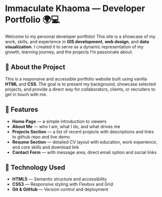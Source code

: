 # Immaculate Khaoma — Developer Portfolio 🌍💻

Welcome to my personal developer portfolio! This site is a showcase of my work, skills, and experience in **GIS development**, **web design**, and **data visualization**.
I created it to serve as a dynamic representation of my growth, learning journey, and the projects I’m passionate about.

## 🚀 About the Project

This is a responsive and accessible portfolio website built using  vanilla **HTML** and **CSS**.
The goal is to present my background, showcase selected projects, and provide a direct way for collaborators, clients, or recruiters to get in touch with me.

## 🧩 Features

- **Home Page** — a simple introduction to viewers
- **About Me** — who I am, what I do, and what drives me
- **Projects Section** — a list of recent projects with descriptions and links to github repo and live demo
- **Resume Section** — detailed CV layout with education, work experience, and core skills and download link
- **Contact Form** — with message area, direct email option and social links

## 📌 Technology Used

- **HTML5** — Semantic structure and accessibility
- **CSS3** — Responsive styling with Flexbox and Grid
- **Git & GitHub** — Version control and deployment

